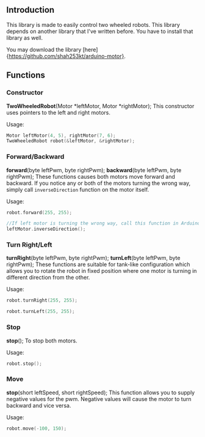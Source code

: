 ## Introduction
This library is made to easily control two wheeled robots. This library depends on another library that I've written before. You have to install that library as well.

You may download the library [here] {https://github.com/shah253kt/arduino-motor}.

## Functions
### Constructor
**TwoWheeledRobot**(Motor *leftMotor, Motor *rightMotor);
This constructor uses pointers to the left and right motors.

Usage:
```cpp
Motor leftMotor(4, 5), rightMotor(7, 6);
TwoWheeledRobot robot(&leftMotor, &rightMotor);
```

### Forward/Backward
**forward**(byte leftPwm, byte rightPwm);
**backward**(byte leftPwm, byte rightPwm);
These functions causes both motors move forward and backward. If you notice any or both of the motors turning the wrong way, simply call `inverseDirection` function on the motor itself.

Usage:
```cpp
robot.forward(255, 255);

//If left motor is turning the wrong way, call this function in Arduino setup function:
leftMotor.inverseDirection();
```

### Turn Right/Left
**turnRight**(byte leftPwm, byte rightPwm);
**turnLeft**(byte leftPwm, byte rightPwm);
These functions are suitable for tank-like configuration which allows you to rotate the robot in fixed position where one motor is turning in different direction from the other.

Usage:
```cpp
robot.turnRight(255, 255);

robot.turnLeft(255, 255);
```

### Stop
**stop**();
To stop both motors.

Usage:
```cpp
robot.stop();
```

### Move
**stop**(short leftSpeed, short rightSpeed);
This function allows you to supply negative values for the pwm. Negative values will cause the motor to turn backward and vice versa.

Usage:
```cpp
robot.move(-100, 150);
```
